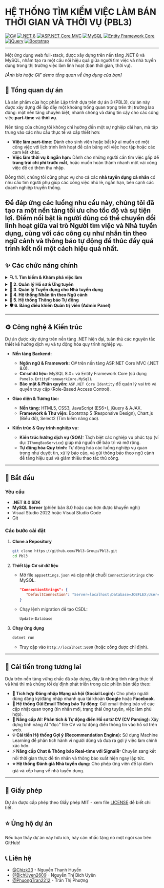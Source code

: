 # HỆ THỐNG TÌM KIẾM VIỆC LÀM BÁN THỜI GIAN VÀ THỜI VỤ (PBL3)

[![C#](https://img.shields.io/badge/C%23-239120?style=for-the-badge&logo=c-sharp&logoColor=white)](https://docs.microsoft.com/en-us/dotnet/csharp/)
[![.NET 8](https://img.shields.io/badge/.NET-8.0-512BD4?style=for-the-badge&logo=dotnet&logoColor=white)](https://dotnet.microsoft.com/en-us/download/dotnet/8.0)
[![ASP.NET Core MVC](https://img.shields.io/badge/ASP.NET_Core_MVC-512BD4?style=for-the-badge&logo=asp.net&logoColor=white)](https://docs.microsoft.com/en-us/aspnet/core/)
[![MySQL](https://img.shields.io/badge/MySQL-4479A1?style=for-the-badge&logo=mysql&logoColor=white)](https://www.mysql.com/)
[![Entity Framework Core](https://img.shields.io/badge/Entity_Framework-512BD4?style=for-the-badge&logo=.net&logoColor=white)](https://docs.microsoft.com/en-us/ef/core/)
[![jQuery](https://img.shields.io/badge/jQuery-0769AD?style=for-the-badge&logo=jquery&logoColor=white)](https://jquery.com/)
[![Bootstrap](https://img.shields.io/badge/Bootstrap-7952B3?style=for-the-badge&logo=bootstrap&logoColor=white)](https://getbootstrap.com/)

---

Một ứng dụng web full-stack, được xây dựng trên nền tảng .NET 8 và MySQL, nhằm tạo ra một cầu nối hiệu quả giữa người tìm việc và nhà tuyển dụng trong thị trường việc làm linh hoạt (bán thời gian, thời vụ).

*[Ảnh bìa hoặc GIF demo tổng quan về ứng dụng của bạn]*

## 🌟 Tổng quan dự án

Là sản phẩm của học phần Lập trình dựa trên dự án 3 (PBL3), dự án này được xây dựng để lấp đầy một khoảng trống quan trọng trên thị trường lao động: một nền tảng chuyên biệt, nhanh chóng và đáng tin cậy cho các công việc **part-time** và **thời vụ**.

Nền tảng của chúng tôi không chỉ hướng đến một sự nghiệp dài hạn, mà tập trung vào các nhu cầu thực tế và cấp thiết hơn:
*   **Việc làm part-time:** Dành cho sinh viên hoặc bất kỳ ai muốn có một công việc với lịch trình linh hoạt để cân bằng với việc học tập hoặc các cam kết khác.
*   **Việc làm thời vụ & ngắn hạn:** Dành cho những người cần tìm việc gấp để **trang trải chi phí trước mắt**, hoặc muốn hoàn thành nhanh một vài công việc để có thêm thu nhập.

Đồng thời, chúng tôi cũng phục vụ cho cả các **nhà tuyển dụng cá nhân** có nhu cầu tìm người phụ giúp các công việc nhỏ lẻ, ngắn hạn, bên cạnh các doanh nghiệp truyền thống.

Để đáp ứng các luồng nhu cầu này, chúng tôi đã tạo ra một nền tảng tối ưu cho tốc độ và sự tiện lợi. Điểm nổi bật là người dùng có thể **chuyển đổi linh hoạt giữa vai trò Người tìm việc và Nhà tuyển dụng**, cùng với các công cụ như **nhắn tin theo ngữ cảnh** và **thông báo tự động** để thúc đẩy quá trình kết nối một cách hiệu quả nhất.
---

## ✨ Các chức năng chính

<details>
<summary><b>🔍 1. Tìm kiếm & Khám phá việc làm</b></summary>
<br>

*   **Tìm kiếm Nâng cao:** Tìm việc làm theo từ khóa, địa điểm, ngành nghề.
*   **Bộ lọc Thông minh:** Lọc kết quả theo khoảng lương, loại hình, ca làm việc, tin tuyển gấp, và **tìm kiếm văn bản trong yêu cầu kinh nghiệm/học vấn**.
*   **Sắp xếp Linh hoạt:** Sắp xếp kết quả theo ngày đăng, mức lương (cao/thấp), hoặc hạn nộp hồ sơ.
*   **Gợi ý việc làm phù hợp:** Hệ thống tự động chấm điểm (%) độ tương thích của ứng viên với tin tuyển dụng.

    ![Giao diện tìm việc](wwwroot/images/README/TimViec.png)
    <p align="center"><em>Trang tìm kiếm việc làm với bộ lọc nâng cao và các tùy chọn sắp xếp.</em></p>
    
    ![Chi tiết việc làm](wwwroot/images/README/chitiet-vieclam.png)
    <p align="center"><em>Trang chi tiết cung cấp đầy đủ thông tin về công việc và nhà tuyển dụng.</em></p>

</details>

<details>
<summary><b>👤 2. Quản lý Hồ sơ & Ứng tuyển</b></summary>
<br>

*   **Hồ sơ cá nhân toàn diện:** Quản lý thông tin, CV mặc định, lịch rảnh, và khu vực làm việc mong muốn.
*   **Ứng tuyển Linh hoạt:** Cho phép nộp hồ sơ với CV mặc định hoặc **tải lên một CV mới** dành riêng cho từng công việc.
*   **Theo dõi & Tương tác thông minh:** Theo dõi trạng thái chi tiết của đơn ứng tuyển, sửa đổi thông tin, rút đơn và **hoàn tác việc rút đơn**.

    ![Form ứng tuyển](wwwroot/images/README/ungtuyen-form.png)
    <p align="center"><em>Giao diện nộp hồ sơ, cho phép ứng viên viết thư giới thiệu và tùy chọn CV.</em></p>

    ![Giao diện quản lý việc đã ứng tuyển](wwwroot/images/README/viecdaungtuyen.png)
    <p align="center"><em>Giao diện quản lý các công việc đã ứng tuyển, cho phép theo dõi trạng thái và tương tác.</em></p>

</details>

<details>
<summary><b>🏢 3. Quản lý Tuyển dụng cho Nhà tuyển dụng</b></summary>
<br>

*   **Đăng & Quản lý tin tuyển dụng:** Giao diện đăng tin trực quan cùng bộ công cụ quản lý mạnh mẽ (Sửa, Xóa, Đăng lại nhanh).
*   **Quy trình duyệt tin phân luồng:** Tin của **Doanh nghiệp** sẽ ở trạng thái "Chờ duyệt", trong khi tin của **NTD Cá nhân** được "Duyệt tự động".
*   **Dashboard trung tâm:** Cung cấp cái nhìn tổng quan về hoạt động tuyển dụng với các số liệu thống kê nhanh.

    ![Form đăng tin](wwwroot/images/README/dangtin-form.png)
    <p align="center"><em>Form đăng tin tuyển dụng chi tiết dành cho Nhà tuyển dụng.</em></p>

    ![Dashboard Nhà tuyển dụng](wwwroot/images/README/dashboard-ntd.png)
    <p align="center"><em>Dashboard chính của Nhà tuyển dụng với các thống kê và hoạt động gần đây.</em></p>

*   **Quản lý & Sàng lọc ứng viên:** Xem danh sách ứng viên theo từng tin, lọc hồ sơ, và thay đổi trạng thái (chấp nhận/từ chối). Hệ thống sẽ **tự động gửi thông báo** đến ứng viên.

    ![Giao diện quản lý ứng viên](wwwroot/images/README/quanlyungvien.png)
    <p align="center"><em>Giao diện quản lý ứng viên, giúp sàng lọc và thay đổi trạng thái hồ sơ.</em></p>

</details>

<details>
<summary><b>💬 4. Hệ thống Nhắn tin theo Ngữ cảnh</b></summary>
<br>

*   **Trò chuyện trực tiếp:** Giao tiếp hiệu quả giữa nhà tuyển dụng và ứng viên.
*   **Ngữ cảnh hội thoại rõ ràng:** Mỗi cuộc hội thoại được gắn với một tin tuyển dụng hoặc đơn ứng tuyển cụ thể.
*   **Giao diện trực quan:** Giao diện chat quen thuộc, dễ sử dụng, hiển thị thông tin chi tiết của người liên hệ.

    ![Giao diện nhắn tin](wwwroot/images/README/Tinnhan.png)
    <p align="center"><em>Hệ thống nhắn tin trực tiếp theo ngữ cảnh công việc.</em></p>

</details>

<details>
<summary><b>🔔 5. Hệ thống Thông báo Tự động</b></summary>
<br>

*   **Thông báo tự động theo quy trình:** Tự động thông báo khi có cập nhật trạng thái ứng tuyển, tin nhắn mới, tin đăng được duyệt...
*   **Trung tâm thông báo:** Giao diện tập trung để người dùng quản lý, đánh dấu đã đọc, và xóa thông báo.
*   **Cập nhật số lượng thông báo:** Hiển thị số lượng thông báo chưa đọc trên giao diện chính.
  
    ![Giao diện thông báo](wwwroot/images/README/Thongbao.png)
    <p align="center"><em>Trung tâm thông báo, nơi tập trung tất cả các cập nhật quan trọng của người dùng.</em></p>

</details>

<details>
<summary><b>🛡️ 6. Bảng điều khiển Quản trị viên (Admin Panel)</b></summary>
<br>

*   #### **Dashboard Phân tích & Báo cáo**
    Biểu đồ động về sức khỏe hệ thống (lọc theo tuần/tháng/năm), theo dõi KPIs chuyên sâu và tính năng **Xuất Dữ liệu ra Excel**.

    ![Dashboard của Admin](wwwroot/images/README/dashboardadmin.png)
    <p align="center"><em>Bảng điều khiển trung tâm của Admin với các biểu đồ phân tích và số liệu thống kê.</em></p>

*   #### **Quản lý Người dùng & Nội dung**
    -   **Quản lý người dùng toàn diện:** Xem, tìm kiếm, lọc, **tạo mới, chỉnh sửa**, và thay đổi trạng thái của tất cả tài khoản.
    -   **Kiểm duyệt tin đăng:** Giao diện chuyên biệt để duyệt hoặc từ chối các tin đăng đang chờ.
    -   **Quản lý Danh mục Hệ thống:** Toàn quyền thêm, sửa, xóa các danh mục cốt lõi như Ngành nghề, Tỉnh/Thành, Quận/Huyện.

    ![Quản lý danh mục](wwwroot/images/README/cauhinh-nganhnghe.png)
    <p align="center"><em>Giao diện quản lý các danh mục cốt lõi của hệ thống.</em></p>

*   #### **Hệ thống Xử lý Báo cáo & Giao tiếp**
    -   **Quy trình xử lý báo cáo khép kín:** Tiếp nhận, xem xét, và đưa ra các hành động xử lý mạnh mẽ: `Bỏ qua`, `Cảnh cáo & Ẩn tin`, hoặc `Đình chỉ tài khoản & Ẩn tin`.
    -   **Phản hồi tự động:** Gửi thông báo kết quả xử lý cho cả người báo cáo và người bị báo cáo.
    -   **Gửi Thông báo Chiến dịch (Campaigns):** Soạn và gửi thông báo hàng loạt đến các nhóm người dùng được nhắm mục tiêu.

    ![Giao diện quản lý báo cáo của Admin](wwwroot/images/README/baocaoadmin.png)
    <p align="center"><em>Giao diện quản lý và xử lý báo cáo vi phạm của Admin.</em></p>
    
      ![Gửi thông báo hàng loạt](wwwroot/images/README/gui-thongbao-hangloat.png)
    <p align="center"><em>Công cụ cho phép Admin gửi thông báo chiến dịch đến các nhóm người dùng.</em></p>

</details>

---

## ⚙️ Công nghệ & Kiến trúc

Dự án được xây dựng trên nền tảng .NET hiện đại, tuân thủ các nguyên tắc thiết kế hướng dịch vụ và tự động hóa quy trình nghiệp vụ.

*   **Nền tảng Backend:**
    *   **Ngôn ngữ & Framework:** C# trên nền tảng ASP.NET Core MVC (.NET 8.0).
    *   **Cơ sở dữ liệu:** MySQL 8.0+ và Entity Framework Core (sử dụng `Pomelo.EntityFrameworkCore.MySql`).
    *   **Bảo mật & Phân quyền:** `ASP.NET Core Identity` để quản lý vai trò và quyền truy cập (Role-Based Access Control).

*   **Giao diện & Tương tác:**
    *   **Nền tảng:** HTML5, CSS3, JavaScript (ES6+), jQuery & AJAX.
    *   **Framework & Thư viện:** Bootstrap 5 (Responsive Design), Chart.js (Biểu đồ), Select2 (Tìm kiếm nâng cao).

*   **Kiến trúc & Quy trình nghiệp vụ:**
    *   **Kiến trúc hướng dịch vụ (SOA):** Tách biệt các nghiệp vụ phức tạp (ví dụ: `IThongBaoService`) giúp mã nguồn dễ bảo trì và mở rộng.
    *   **Tự động hóa Quy trình:** Tự động hóa các luồng nghiệp vụ quan trọng như duyệt tin, xử lý báo cáo, và gửi thông báo theo ngữ cảnh để tăng hiệu quả và giảm thiểu thao tác thủ công.

---

## 🚦 Bắt đầu

### Yêu cầu
*   **.NET 8.0 SDK**
*   **MySQL Server** (phiên bản 8.0 hoặc cao hơn được khuyến nghị)
*   Visual Studio 2022 hoặc Visual Studio Code
*   Git

### Các bước cài đặt

1.  **Clone a Repository**
    ```sh
    git clone https://github.com/Pbl3-Group/Pbl3.git
    cd Pbl3
    ```

2.  **Thiết lập Cơ sở dữ liệu**
    *   Mở file `appsettings.json` và cập nhật chuỗi `ConnectionStrings` cho MySQL.
        ```json
        "ConnectionStrings": {
           "DefaultConnection": "Server=localhost;Database=JOBFLEX;User=YOUR_DB_USER;Password=YOUR_DB_PASSWORD;CharSet=utf8mb4;"
        }
        ```
    *   Chạy lệnh migration để tạo CSDL:
        ```sh
        Update-Database
        ```

3.  **Chạy ứng dụng**
    ```sh
    dotnet run
    ```
    *   Truy cập vào `http://localhost:5000` (hoặc cổng được chỉ định).

---

## 🔮 Cải tiến trong tương lai

Dựa trên nền tảng vững chắc đã xây dựng, đây là những tính năng thực tế và khả thi mà chúng tôi dự định phát triển trong các phiên bản tiếp theo:

*   **🔗 Tích hợp Đăng nhập Mạng xã hội (Social Login):** Cho phép người dùng đăng ký/đăng nhập nhanh qua tài khoản **Google** hoặc **Facebook**.
*   **📧 Hệ thống Gửi Email Thông báo Tự động:** Gửi email thông báo về các cập nhật quan trọng (tin nhắn mới, trạng thái ứng tuyển, việc làm phù hợp).
*   **🤖 Nâng cấp AI: Phân tích & Tự động điền Hồ sơ từ CV (CV Parsing):** Xây dựng tính năng AI "đọc" file CV và tự động điền thông tin vào hồ sơ trên web.
*   **💡 Cải tiến Hệ thống Gợi ý (Recommendation Engine):** Sử dụng Machine Learning để phân tích hành vi người dùng và đưa ra gợi ý việc làm chính xác hơn.
*   **⚡ Nâng cấp Chat & Thông báo Real-time với SignalR:** Chuyển sang kết nối thời gian thực để tin nhắn và thông báo xuất hiện ngay lập tức.
*   **⭐ Hệ thống Đánh giá Nhà tuyển dụng:** Cho phép ứng viên để lại đánh giá và xếp hạng về nhà tuyển dụng.

---

## 📄 Giấy phép

Dự án được cấp phép theo Giấy phép MIT - xem file [LICENSE](https://github.com/Pbl3-Group/Pbl3/blob/main/LICENSE) để biết chi tiết.

## ⭐ Ủng hộ dự án

Nếu bạn thấy dự án này hữu ích, hãy cân nhắc tặng nó một ngôi sao trên GitHub!

## 📞 Liên hệ

*   [@Chizk23](https://github.com/Chizk23) - Nguyễn Thanh Huyền
*   [@BichUyen2609](https://github.com/BichUyen2609) - Nguyễn Thị Bích Uyên
*   [@PhuongTran2212](https://github.com/PhuongTran2212) - Trần Thị Phượng
